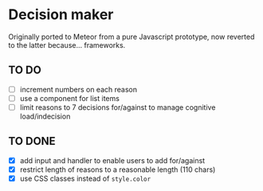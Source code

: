 # Decision maker

Originally ported to Meteor from a pure Javascript prototype, now reverted to the latter because… frameworks.

## TO DO

- [ ] increment numbers on each reason
- [ ] use a component for list items
- [ ] limit reasons to 7 decisions for/against to manage cognitive load/indecision

## TO DONE

- [x] add input and handler to enable users to add for/against
- [x] restrict length of reasons to a reasonable length (110 chars)
- [x] use CSS classes instead of `style.color`